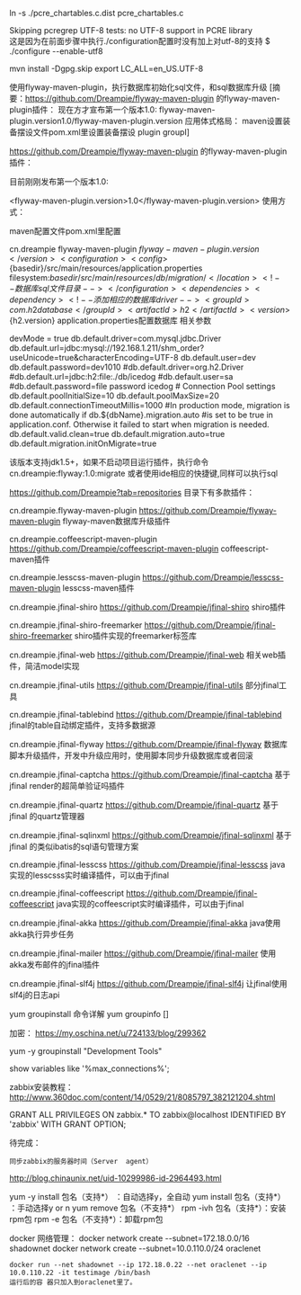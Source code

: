 
ln -s ./pcre_chartables.c.dist pcre_chartables.c


Skipping pcregrep UTF-8 tests: no UTF-8 support in PCRE library  
 这是因为在前面步骤中执行./configuration配置时没有加上对utf-8的支持
$ ./configure --enable-utf8


mvn install -Dgpg.skip
export LC_ALL=en_US.UTF-8

使用flyway-maven-plugin，执行数据库初始化sql文件，和sql数据库升级
[摘要：https://github.com/Dreampie/flyway-maven-plugin 的flyway-maven-plugin插件： 现在方才宣布第一个版本1.0: flyway-maven-plugin.version1.0/flyway-maven-plugin.version 应用体式格局： maven设置装备摆设文件pom.xml里设置装备摆设 plugin groupI] 

https://github.com/Dreampie/flyway-maven-plugin  的flyway-maven-plugin插件：

目前刚刚发布第一个版本1.0:

<flyway-maven-plugin.version>1.0</flyway-maven-plugin.version>
使用方式：

maven配置文件pom.xml里配置

<plugin>         <groupId>cn.dreampie</groupId>         <artifactId>flyway-maven-plugin</artifactId>         <version>${flyway-maven-plugin.version}</version>         <configuration>           <config>${basedir}/src/main/resources/application.properties</config><!--数据库配置文件-->           <location>filesystem:${basedir}/src/main/resources/db/migration/</location><!--数据库sql文件目录-->         </configuration>         <dependencies>           <dependency><!--添加相应的数据库driver-->             <groupId>com.h2database</groupId>             <artifactId>h2</artifactId>             <version>${h2.version}</version>           </dependency>         </dependencies>       </plugin>
application.properties配置数据库 相关参数

devMode = true  db.default.driver=com.mysql.jdbc.Driver db.default.url=jdbc:mysql://192.168.1.211/shm_order?useUnicode=true&characterEncoding=UTF-8 db.default.user=dev db.default.password=dev1010  #db.default.driver=org.h2.Driver #db.default.url=jdbc:h2:file:./db/icedog #db.default.user=sa #db.default.password=file password icedog # Connection Pool settings db.default.poolInitialSize=10 db.default.poolMaxSize=20 db.default.connectionTimeoutMillis=1000 #In production mode, migration is done automatically if db.${dbName}.migration.auto #is set to be true in application.conf. Otherwise it failed to start when migration is needed. db.default.valid.clean=true db.default.migration.auto=true db.default.migration.initOnMigrate=true


该版本支持jdk1.5+，如果不启动项目运行插件，执行命令 cn.dreampie:flyway:1.0:migrate  或者使用ide相应的快捷键,同样可以执行sql





https://github.com/Dreampie?tab=repositories 目录下有多款插件：

cn.dreampie.flyway-maven-plugin     https://github.com/Dreampie/flyway-maven-plugin    flyway-maven数据库升级插件

cn.dreampie.coffeescript-maven-plugin     https://github.com/Dreampie/coffeescript-maven-plugin    coffeescript-maven插件

cn.dreampie.lesscss-maven-plugin     https://github.com/Dreampie/lesscss-maven-plugin    lesscss-maven插件

cn.dreampie.jfinal-shiro     https://github.com/Dreampie/jfinal-shiro    shiro插件

cn.dreampie.jfinal-shiro-freemarker   https://github.com/Dreampie/jfinal-shiro-freemarker    shiro插件实现的freemarker标签库

cn.dreampie.jfinal-web     https://github.com/Dreampie/jfinal-web   相关web插件，简洁model实现

cn.dreampie.jfinal-utils        https://github.com/Dreampie/jfinal-utils   部分jfinal工具

cn.dreampie.jfinal-tablebind        https://github.com/Dreampie/jfinal-tablebind   jfinal的table自动绑定插件，支持多数据源

cn.dreampie.jfinal-flyway      https://github.com/Dreampie/jfinal-flyway   数据库脚本升级插件，开发中升级应用时，使用脚本同步升级数据库或者回滚

cn.dreampie.jfinal-captcha      https://github.com/Dreampie/jfinal-captcha   基于jfinal render的超简单验证吗插件

cn.dreampie.jfinal-quartz       https://github.com/Dreampie/jfinal-quartz   基于jfinal 的quartz管理器

cn.dreampie.jfinal-sqlinxml      https://github.com/Dreampie/jfinal-sqlinxml   基于jfinal 的类似ibatis的sql语句管理方案

cn.dreampie.jfinal-lesscss       https://github.com/Dreampie/jfinal-lesscss   java实现的lesscsss实时编译插件，可以由于jfinal

cn.dreampie.jfinal-coffeescript     https://github.com/Dreampie/jfinal-coffeescript   java实现的coffeescript实时编译插件，可以由于jfinal 

cn.dreampie.jfinal-akka    https://github.com/Dreampie/jfinal-akka   java使用akka执行异步任务

cn.dreampie.jfinal-mailer       https://github.com/Dreampie/jfinal-mailer   使用akka发布邮件的jfinal插件

cn.dreampie.jfinal-slf4j     https://github.com/Dreampie/jfinal-slf4j   让jfinal使用slf4j的日志api




yum groupinstall 命令详解
yum groupinfo []

加密：
https://my.oschina.net/u/724133/blog/299362

yum  -y groupinstall  "Development Tools"


show variables like '%max_connections%';


zabbix安装教程：http://www.360doc.com/content/14/0529/21/8085797_382121204.shtml



GRANT ALL PRIVILEGES ON zabbix.* TO zabbix@localhost IDENTIFIED BY 'zabbix' WITH GRANT OPTION;



待完成：

	同步zabbix的服务器时间（Server  agent）






 http://blog.chinaunix.net/uid-10299986-id-2964493.html

yum -y install 包名（支持*） ：自动选择y，全自动
yum install 包名（支持*） ：手动选择y or n
yum remove 包名（不支持*）
rpm -ivh 包名（支持*）：安装rpm包
rpm -e 包名（不支持*）：卸载rpm包



docker 网络管理：
	docker network create --subnet=172.18.0.0/16 shadownet
	docker network create --subnet=10.0.110.0/24 oraclenet

	docker run --net shadownet --ip 172.18.0.22 --net oraclenet --ip 10.0.110.22 -it testimage /bin/bash
	运行后的容 器只加入到oraclenet里了。	 



